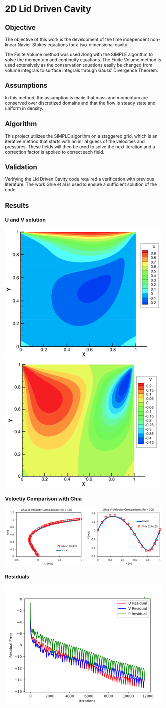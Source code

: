 # 2D Lid Driven Cavity

## Objective 
The objective of this work is the development of the time independent non-linear Navier Stokes equations for a two-dimensional cavity. 

The Finite Volume method was used along with the SIMPLE algorithm to solve the momentum and continuity equations. The Finite Volume method is used extensively as the conservation equations easily be changed from volume integrals to surface integrals through Gauss’ Divergence Theorem. 

## Assumptions
In this method, the assumption is made that mass and momentum are conserved over discretized domains and that the flow is steady state and uniform in density. 

## Algorithm
This project utilizes the SIMPLE algorithm on a staggered grid, which is an iterative method that starts with an initial guess of the velocities and pressures. These fields will then be used to solve the next iteration and a correction factor is applied to correct each field. 

## Validation
Verifying the Lid Driven Cavity code required a verification with previous literature. The work Ghie et al is used to ensure a sufficient solution of the code. 

## Results
<!--![U solution](data/U_129.png)![U solution](data/V_129.png) -->
### U and V solution
<p float="left">
  <img src="data/U_129.png" alt="U solution" width="500"/>
  <img src="data/V_129.png" alt="V solution" width="497"/>
</p>


### Veloctiy Comparison with Ghia
<img src="data/ghia_comparison.png" alt="Velocity Comparison" width="1000"/>

### Residuals
<img src="data/Residuals_129x129_7960s_11659it.png" alt="Residuals" width="750"/>
